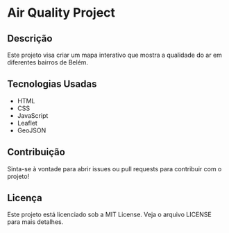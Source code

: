 # Air Quality Project

## Descrição
Este projeto visa criar um mapa interativo que mostra a qualidade do ar em diferentes bairros de Belém.

## Tecnologias Usadas
- HTML
- CSS
- JavaScript
- Leaflet
- GeoJSON

## Contribuição
Sinta-se à vontade para abrir issues ou pull requests para contribuir com o projeto!

## Licença
Este projeto está licenciado sob a MIT License. Veja o arquivo LICENSE para mais detalhes.

